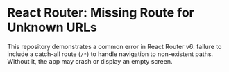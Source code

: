 # React Router: Missing Route for Unknown URLs

This repository demonstrates a common error in React Router v6: failure to include a catch-all route (`/*`) to handle navigation to non-existent paths.  Without it, the app may crash or display an empty screen.